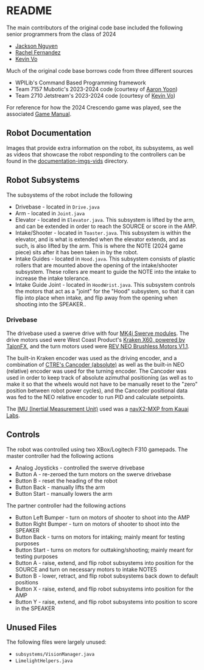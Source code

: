 # README
The main contributors of the original code base included the following senior programmers from the class of 2024
* [Jackson Nguyen](https://github.com/jackhnguyen)
* [Rachel Fernandez](https://github.com/PokaDoka1)
* [Kevin Vo](https://github.com/EV3KevinDEV)

Much of the original code base borrows code from three different sources
* WPILib's Command Based Programming framework
* Team 7157 Mubotic's 2023-2024 code (courtesy of [Aaron Yoon](https://github.com/awesomeyooner))
* Team 2710 Jetstream's 2023-2024 code (courtesy of [Kevin Vo](https://github.com/EV3KevinDEV))

For reference for how the 2024 Crescendo game was played, see the associated [Game Manual](https://www.firstinspires.org/resource-library/frc/competition-manual-qa-system).

## Robot Documentation
Images that provide extra information on the robot, its subsystems, as well as videos that showcase the robot responding to the controllers can be found in the [documentation-imgs-vids](https://github.com/CyberLions-8521/Crescendo2024/tree/main/documentation-imgs-vids) directory.

## Robot Subsystems
The subsystems of the robot include the following
* Drivebase - located in `Drive.java`
* Arm - located in `Joint.java`
* Elevator - located in `Elevator.java`.  This subsystem is lifted by the arm, and can be extended in order to reach the SOURCE or score in the AMP.
* Intake/Shooter - located in `Toaster.java`.  This subsystem is within the elevator, and is what is extended when the elevator extends, and as such, is also lifted by the arm.  This is where the NOTE (2024 game piece) sits after it has been taken in by the robot.
* Intake Guides - located in `Hood.java`.  This subsystem consists of plastic rollers that are mounted above the opening of the intake/shooter subsystem.  These rollers are meant to guide the NOTE into the intake to increase the intake tolerance.
* Intake Guide Joint - located in `HoodWrist.java`.  This subsystem controls the motors that act as a "joint" for the "Hood" subsystem, so that it can flip into place when intake, and flip away from the opening when shooting into the SPEAKER..

### Drivebase
The drivebase used a swerve drive with four [MK4i Swerve modules](https://swervedrivespecialties.com/products/mk4i-swerve-module).  The drive motors used were West Coast Product's [Kraken X60, powered by TalonFX](https://wcproducts.com/products/kraken), and the turn motors used were [REV NEO Brushless Motors V1.1](https://www.revrobotics.com/rev-21-1650/).

The built-in Kraken encoder was used as the driving encoder, and a combination of [CTRE's Cancoder (absolute)](https://store.ctr-electronics.com/cancoder/) as well as the built-in NEO (relative) encoder was used for the turning encoder.  The Cancoder was used in order to keep track of absolute azimuthal positioning (as well as to make it so that the wheels would not have to be manually reset to the "zero" position between robot power cycles), and the Cancoder positional data was fed to the NEO relative encoder to run PID and calculate setpoints.

The [IMU (Inertial Measurement Unit)](https://docs.wpilib.org/en/stable/docs/hardware/sensors/accelerometers-hardware.html) used was a [navX2-MXP from Kauai Labs](https://pdocs.kauailabs.com/navx-mxp/).

## Controls
The robot was controlled using two XBox/Logitech F310 gamepads.  The master controller had the following actions
* Analog Joysticks - controlled the swerve drivebase
* Button A - re-zeroed the turn motors on the swerve drivebase
* Button B - reset the heading of the robot
* Button Back - manually lifts the arm
* Button Start - manually lowers the arm

The partner controller had the following actions
* Button Left Bumper - turn on motors of shooter to shoot into the AMP
* Button Right Bumper - turn on motors of shooter to shoot into the SPEAKER
* Button Back - turns on motors for intaking; mainly meant for testing purposes
* Button Start - turns on motors for outtaking/shooting; mainly meant for testing purposes
* Button A - raise, extend, and flip robot subsystems into position for the SOURCE and turn on necessary motors to intake NOTES
* Button B - lower, retract, and flip robot subsystems back down to default positions
* Button X - raise, extend, and flip robot subsystems into position for the AMP
* Button Y - raise, extend, and flip robot subsystems into position to score in the SPEAKER

## Unused Files
The following files were largely unused:
* `subsystems/VisionManager.java`
* `LimelightHelpers.java`
